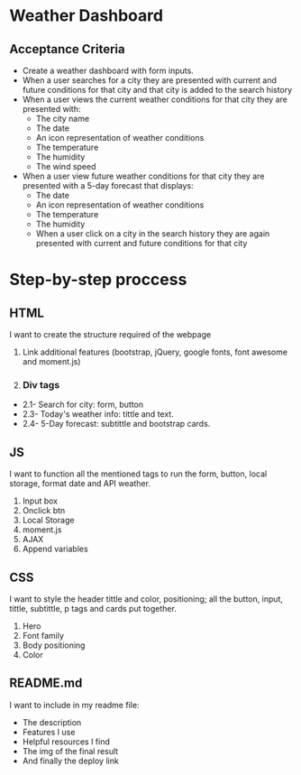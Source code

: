 # Weather Dashboard

## Acceptance Criteria

* Create a weather dashboard with form inputs.
* When a user searches for a city they are presented with current and future conditions for that city and that city is added to the search history
* When a user views the current weather conditions for that city they are presented with:
    * The city name
    * The date
    * An icon representation of weather conditions
    * The temperature
    * The humidity
    * The wind speed
* When a user view future weather conditions for that city they are presented with a   5-day forecast that displays:
    * The date
    * An icon representation of weather conditions
    * The temperature
    * The humidity
    * When a user click on a city in the search history they are again presented with current and future conditions for that city

# Step-by-step proccess

## HTML

I want to create the structure required of the webpage 

1. Link additional features (bootstrap, jQuery, google fonts, font awesome and moment.js)
2. ### Div tags
* 2.1- Search for city: form, button
* 2.3- Today's weather info: tittle and text.
* 2.4- 5-Day forecast: subtittle and bootstrap cards.

## JS

I want to function all the mentioned tags to run the form, button, local storage, format date and API weather.

1. Input box 
2. Onclick btn
3. Local Storage
4. moment.js
5. AJAX 
6. Append variables

## CSS
I want to style the header tittle and color, positioning; all the button, input, tittle, subtittle, p tags and cards put together.

1. Hero
2. Font family
3. Body positioning
4. Color

## README.md
I want to include in my readme file:
* The description
* Features I use
* Helpful resources I find
* The img of the final result
* And finally the deploy link
